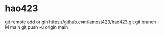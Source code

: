 # hao423

git remote add origin https://github.com/lamost423/hao423.git
git branch -M main
git push -u origin main
